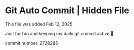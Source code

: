 # Git Auto Commit | Hidden File

This file was added Feb 12, 2025

Just for fun and keeping my daily git commit active 🤪

commit number: 2728285
